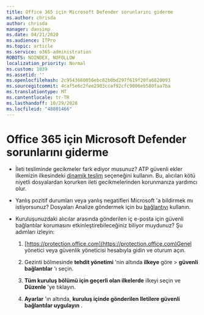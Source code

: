```yaml
---
title: Office 365 için Microsoft Defender sorunlarını giderme
ms.author: chrisda
author: chrisda
manager: dansimp
ms.date: 04/21/2020
ms.audience: ITPro
ms.topic: article
ms.service: o365-administration
ROBOTS: NOINDEX, NOFOLLOW
localization_priority: Normal
ms.custom: 1039
ms.assetid: ''
ms.openlocfilehash: 2c9543660056ebc02b0bd297f619f20fa6820093
ms.sourcegitcommit: 4caf5e6c2fee2903ccaf92cfc9006eb580faa7ba
ms.translationtype: MT
ms.contentlocale: tr-TR
ms.lasthandoff: 10/29/2020
ms.locfileid: "48801466"
---
```

# <a name="troubleshooting-microsoft-defender-for-office-365"></a>Office 365 için Microsoft Defender sorunlarını giderme

- İleti tesliminde gecikmeler fark ediyor musunuz? ATP güvenli ekler ilkemizin ilkesindeki [dinamik teslim](https://docs.microsoft.com/microsoft-365/security/office-365-security/dynamic-delivery-and-previewing) seçeneğini kullanın. Bu, alıcıları kötü niyetli dosyalardan korurken ileti gecikmelerinden korunmanıza yardımcı olur.

- Yanlış pozitif durumları veya yanlış negatifleri Microsoft 'a bildirmek mı istiyorsunuz? Dosyaları Analize göndermek için bu [bağlantıyı](https://www.microsoft.com/wdsi/filesubmission/) kullanın.

- Kuruluşunuzdaki alıcılar arasında gönderilen iç e-posta için güvenli bağlantılar korumasını etkinleştirebileceğiniz biliyor muydunuz? Şu adımları izleyin:

  1. [https://protection.office.com](https://protection.office.com)Genel yönetici veya güvenlik yöneticisi hesabıyla gidin ve oturum açın.

  2. Gezinti bölmesinde **tehdit yönetimi** 'nin altında **ilkeye** göre \> **güvenli bağlantılar** 'ı seçin.

  3. **Tüm kuruluş bölümü için geçerli olan ilkelerde** ilkeyi seçin ve **Düzenle** 'ye tıklayın.

  4. **Ayarlar** 'ın altında, **kuruluş içinde gönderilen Iletilere güvenli bağlantılar uygulayın** .
